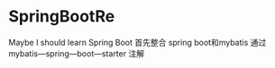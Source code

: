 # SpringBootRe
Maybe I should learn Spring Boot 
首先整合 spring boot和mybatis
通过mybatis—spring—boot—starter
注解
